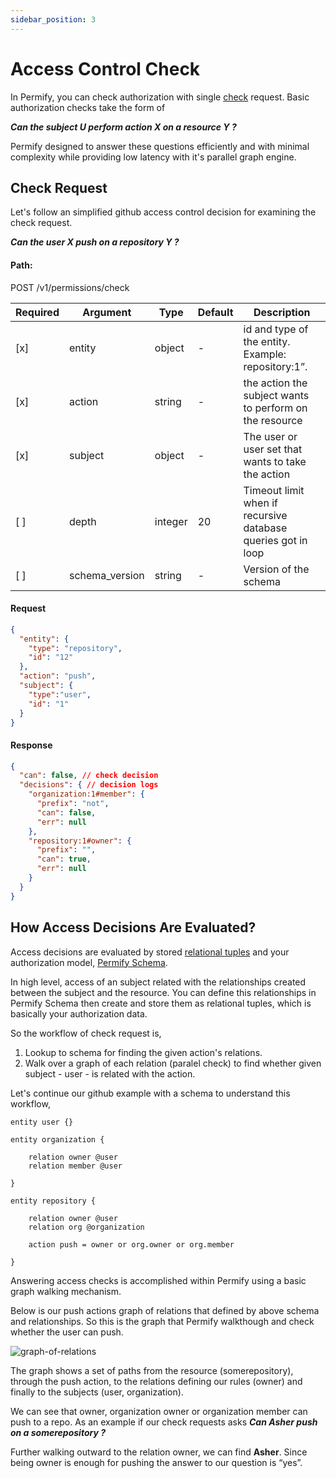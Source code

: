 ```yaml
---
sidebar_position: 3
---
```


# Access Control Check

In Permify, you can check authorization with single [check] request. Basic authorization checks take the form of

***Can the subject U perform action X on a resource Y ?***

Permify designed to answer these questions efficiently and with minimal complexity while providing low latency with it's parallel graph engine. 

[check]:  https://app.swaggerhub.com/apis-docs/permify/permify-api/v0.0.0-alpha3#/Permission/permissions.check

## Check Request

Let's follow an simplified github access control decision for examining the check request.

***Can the user X push on a repository Y ?***

#### Path: 

POST /v1/permissions/check

| Required | Argument | Type | Default | Description |
|----------|----------|---------|---------|-------------------------------------------------------------------------------------------|
| [x]   | entity | object | - | id and type of the entity. Example: repository:1”.
| [x]   | action | string | - | the action the subject wants to perform on the resource |
| [x]   | subject | object | - | The user or user set that wants to take the action  |
| [ ]   | depth | integer | 20 | Timeout limit when if recursive database queries got in loop|
| [ ]   | schema_version | string | - | Version of the schema|

#### Request

```json
{
  "entity": {
    "type": "repository", 
    "id": "12"
  },
  "action": "push",
  "subject": {
    "type":"user",
    "id": "1"
  }
}
```

#### Response

```json
{
  "can": false, // check decision
  "decisions": { // decision logs
    "organization:1#member": {
      "prefix": "not",
      "can": false,
      "err": null
    },
    "repository:1#owner": {
      "prefix": "",
      "can": true,
      "err": null
    }
  }
}
```

## How Access Decisions Are Evaluated?

Access decisions are evaluated by stored [relational tuples] and your authorization model, [Permify Schema]. 

In high level, access of an subject related with the relationships created between the subject and the resource. You can define this relationships in Permify Schema then create and store them as relational tuples, which is basically your authorization data. 

So the workflow of check request is, 
1. Lookup to schema for finding the given action's relations.
2. Walk over a graph of each relation (paralel check) to find whether given subject - user - is related with the action. 

Let's continue our github example with a schema to understand this workflow,

[relational tuples]: /docs/relational-tuples
[Permify Schema]:  /docs/getting-started/modeling

```perm
entity user {} 

entity organization { 

    relation owner @user  
    relation member @user   

} 

entity repository {

    relation owner @user
    relation org @organization

    action push = owner or org.owner or org.member
   
} 
```

Answering access checks is accomplished within Permify using a basic graph walking mechanism. 

Below is our push actions graph of relations that defined by above schema and relationships. So this is the graph that Permify walkthough and check whether the user can push.

[relation tuples]: /docs/relational-tuples

![graph-of-relations](https://user-images.githubusercontent.com/34595361/181000466-d2f28fc7-3c41-49b3-8731-3c4b34643075.png)

The graph shows a set of paths from the resource (somerepository), through the push action, to the relations defining our rules (owner) and finally to the subjects (user, organization).

We can see that owner, organization owner or organization member can push to a repo. As an example if our check requests asks ***Can Asher push on a somerepository ?*** 

Further walking outward to the relation owner, we can find **Asher**. Since being owner is enough for pushing the answer to our question is “yes”.



